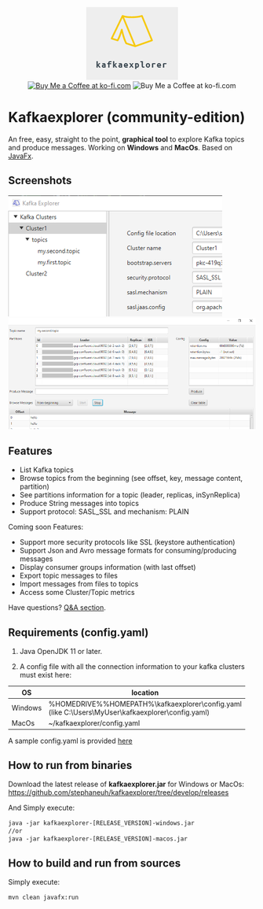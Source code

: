 
<p align="center">
<img src="img/ke-logo-font-15.png" >
<br />
<a href='https://ko-fi.com/B0B132J1L' target='_blank'><img height="28px" style='border:0px;height:28px;' src='https://cdn.ko-fi.com/cdn/kofi3.png?v=2' border='0' alt='Buy Me a Coffee at ko-fi.com' /></a>
<img style='border:0px;height:28px;' src='https://github.com/stephaneuh/kafkaexplorer/workflows/Maven%20Build/badge.svg?branch=develop' border='0' alt='Buy Me a Coffee at ko-fi.com' />
</p>


# Kafkaexplorer (community-edition) 

An free, easy, straight to the point, **graphical tool** to explore Kafka topics and produce messages.
Working on **Windows** and **MacOs**. Based on [JavaFx](https://en.wikipedia.org/wiki/JavaFX).

## Screenshots 

![Alt text](img/kt_01.png "Main") ![Alt text](img/browser.PNG "Browser")

## Features

- List Kafka topics
- Browse topics from the beginning (see offset, key, message content, partition)
- See partitions information for a topic (leader, replicas, inSynReplica)
- Produce String messages into topics
- Support protocol: SASL_SSL and mechanism: PLAIN

Coming soon Features:
- Support more security protocols like SSL (keystore authentication)
- Support Json and Avro message formats for consuming/producing messages
- Display consumer groups information (with last offset)
- Export topic messages to files
- Import messages from files to topics
- Access some Cluster/Topic metrics

Have questions? [Q&A section](https://github.com/stephaneuh/kafkaexplorer/discussions/categories/q-a).

## Requirements (config.yaml)

1. Java OpenJDK 11 or later.

2. A config file with all the connection information to your kafka clusters must exist here:

| OS  | location  |
| --- | --- |
|Windows|%HOMEDRIVE%%HOMEPATH%\kafkaexplorer\config.yaml <br>(like C:\Users\MyUser\kafkaexplorer\config.yaml)| 
|MacOs|~/kafkaexplorer/config.yaml|

A sample config.yaml is provided [here](/config/config.yaml)

## How to run from binaries

Download the latest release of **kafkaexplorer.jar** for Windows or MacOs:
https://github.com/stephaneuh/kafkaexplorer/tree/develop/releases

And Simply execute:

```
java -jar kafkaexplorer-[RELEASE_VERSION]-windows.jar
//or
java -jar kafkaexplorer-[RELEASE_VERSION]-macos.jar
```

## How to build and run from sources

Simply execute:
```
mvn clean javafx:run
```
